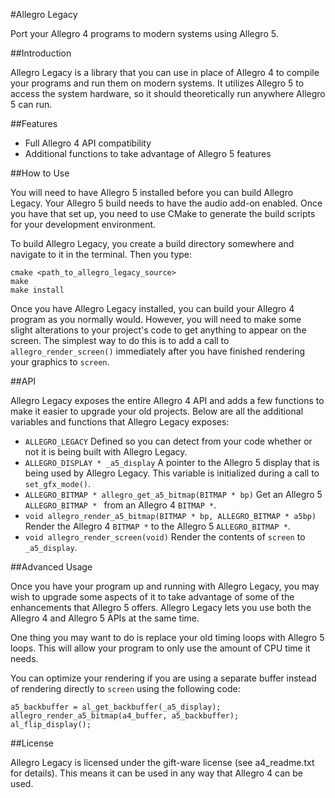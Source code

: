 #Allegro Legacy

Port your Allegro 4 programs to modern systems using Allegro 5.

##Introduction

Allegro Legacy is a library that you can use in place of Allegro 4 to compile
your programs and run them on modern systems. It utilizes Allegro 5 to access
the system hardware, so it should theoretically run anywhere Allegro 5 can run.

##Features

* Full Allegro 4 API compatibility
* Additional functions to take advantage of Allegro 5 features

##How to Use

You will need to have Allegro 5 installed before you can build Allegro Legacy.
Your Allegro 5 build needs to have the audio add-on enabled. Once you have that
set up, you need to use CMake to generate the build scripts for your
development environment.

To build Allegro Legacy, you create a build directory somewhere and navigate to
it in the terminal. Then you type:

    cmake <path_to_allegro_legacy_source>
    make
    make install

Once you have Allegro Legacy installed, you can build your Allegro 4 program as
you normally would. However, you will need to make some slight alterations to
your project's code to get anything to appear on the screen. The simplest way
to do this is to add a call to `allegro_render_screen()` immediately after you
have finished rendering your graphics to `screen`.

##API

Allegro Legacy exposes the entire Allegro 4 API and adds a few functions to
make it easier to upgrade your old projects. Below are all the additional
variables and functions that Allegro Legacy exposes:

* `ALLEGRO_LEGACY`
  Defined so you can detect from your code whether or not it is being built
  with Allegro Legacy.
* `ALLEGRO_DISPLAY * _a5_display`
  A pointer to the Allegro 5 display that is being used by Allegro Legacy. This
  variable is initialized during a call to `set_gfx_mode()`.
* `ALLEGRO_BITMAP * allegro_get_a5_bitmap(BITMAP * bp)`
  Get an Allegro 5 `ALLEGRO_BITMAP * ` from an Allegro 4 `BITMAP *`.
* `void allegro_render_a5_bitmap(BITMAP * bp, ALLEGRO_BITMAP * a5bp)`
  Render the Allegro 4 `BITMAP *` to the Allegro 5 `ALLEGRO_BITMAP *`.
* `void allegro_render_screen(void)`
  Render the contents of `screen` to `_a5_display`.

##Advanced Usage

Once you have your program up and running with Allegro Legacy, you may wish to
upgrade some aspects of it to take advantage of some of the enhancements that
Allegro 5 offers. Allegro Legacy lets you use both the Allegro 4 and Allegro 5
APIs at the same time.

One thing you may want to do is replace your old timing loops with Allegro 5
loops. This will allow your program to only use the amount of CPU time it
needs.

You can optimize your rendering if you are using a separate buffer instead of
rendering directly to `screen` using the following code:

    a5_backbuffer = al_get_backbuffer(_a5_display);
	allegro_render_a5_bitmap(a4_buffer, a5_backbuffer);
	al_flip_display();

##License

Allegro Legacy is licensed under the gift-ware license (see a4_readme.txt for
details). This means it can be used in any way that Allegro 4 can be used.
